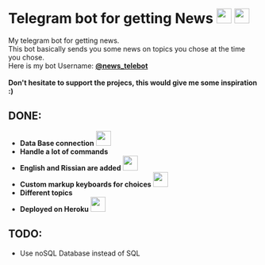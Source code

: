 # Telegram bot for getting News <img src="https://vk.com/emoji/e/f09f92ac.png" height="30px"/> <img src="https://vk.com/emoji/e/f09f93b2.png" height="30px"/>

My telegram bot for getting news. <br />This bot basically sends you some news on topics you chose at the time you chose.<br /> Here is my bot Username: **<u>@news_telebot</u>** <br /><br />**Don't hesitate to support the projecs, this would give me some inspiration :)**

## DONE:

  - **Data Base connection** <img src="https://vk.com/emoji/e/f09f92be.png" height="30px"/>
  - **Handle a lot of commands** 
  - **English and Rissian are added** <img src="https://vk.com/emoji/e/f09f87acf09f87a7.png" height="30px"/>
  - **Custom markup keyboards for choices** <img src="https://vk.com/emoji/e/f09f8695.png" height="30px"/>
  - **Different topics**
  - **Deployed on Heroku** <img src="https://vk.com/emoji/e/f09f938a.png" height="30px"/>

## TODO:

  - Use noSQL Database instead of SQL
